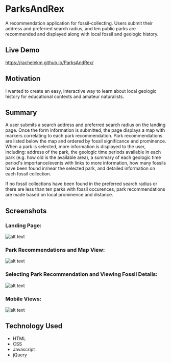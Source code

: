 # ParksAndRex
A recommendation application for fossil-collecting. Users submit their address and preferred search radius, and ten public parks are recommended and displayed along with local fossil and geologic history.
## Live Demo
https://rachelekm.github.io/ParksAndRex/
## Motivation
I wanted to create an easy, interactive way to learn about local geologic history for educational contexts and amateur naturalists.
## Summary
A user submits a search address and preferred search radius on the landing page. Once the form information is submitted, the page displays a map with markers correlating to each park recommendation. Park recommendations are listed below the map and ordered by fossil significance and prominence. When a park is selected, more information is displayed to the user, including: address of the park, the geologic time periods available in each park (e.g. how old is the available area), a summary of each geologic time period's importance/events with links to more information, how many fossils have been found in/near the selected park, and detailed information on each fossil collection.  


If no fossil collections have been found in the preferred search radius or there are less than ten parks with fossil occurences, park recommendations are made based on local prominence and distance.
## Screenshots
### Landing Page:
![alt text](https://i.imgur.com/lbr4uIJ.png)
### Park Recommendations and Map View:
![alt text](https://i.imgur.com/l7WEvg4.png)
### Selecting Park Recommendation and Viewing Fossil Details:
![alt text](https://i.imgur.com/lvYYT4k.png)
### Mobile Views:
![alt text](https://i.imgur.com/vE9PiML.jpg)
## Technology Used
* HTML
* CSS
* Javascript
* jQuery
